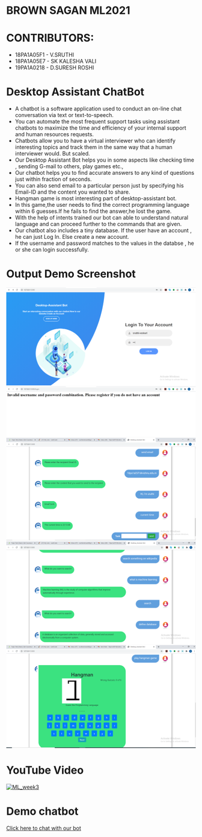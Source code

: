 # BROWN SAGAN ML2021


# CONTRIBUTORS:
- 18PA1A05F1 - V.SRUTHI
- 18PA1A05E7 - SK KALESHA VALI
- 19PA1A0218 - D.SURESH ROSHI


# Desktop Assistant ChatBot

- A chatbot is a software application used to conduct an on-line chat conversation via text or text-to-speech.
- You can automate the most frequent support tasks using assistant chatbots to maximize the time and efficiency of your internal support and human resources requests.
- Chatbots allow you to have a virtual interviewer who can identify interesting topics and track them in the same way that a human interviewer would. But scaled.
- Our Desktop Assistant Bot helps you in some aspects like checking time , sending G-mail to others, play games etc.,
- Our chatbot helps you to find accurate answers to any kind of questions just within fraction of seconds.
- You can also send email to a particular person just by specifying his Email-ID and the content you wanted to share.
- Hangman game is most interesting part of desktop-assistant bot.
- In this game,the user needs to find the correct programming language within 6 guesses.If he fails to find the answer,he lost the game.
- With the help of intents trained our bot can able to understand natural language and can proceed further to the commands that are given.
- Our chatbot also includes a tiny database. If the user have an account , he can just Log In. Else create a new account.
- If the username and password matches to the values in the databse , he or she can login successfully.


# Output Demo Screenshot
![Screenshot 1](https://raw.githubusercontent.com/kalesha-shaik/Desktop-Assistant-Bot-DB/main/level11-1.PNG)
![Screenshot 1](https://raw.githubusercontent.com/kalesha-shaik/Desktop-Assistant-Bot-DB/main/level11-2.PNG)
![Screenshot 1](https://raw.githubusercontent.com/kalesha-shaik/Desktop-Assistant-Bot-DB/main/level9-1.PNG)
![Screenshot 1](https://raw.githubusercontent.com/kalesha-shaik/Desktop-Assistant-Bot-DB/main/level9-2.PNG)
![Screenshot 1](https://raw.githubusercontent.com/kalesha-shaik/Desktop-Assistant-Bot-DB/main/level9-3.PNG)




# YouTube Video
[![ML_week3](https://img.youtube.com/vi/8S1x9a7ZtY8/0.jpg)](https://www.youtube.com/watch?v=8S1x9a7ZtY8)

# Demo chatbot
[Click here to chat with our bot](https://Desktop-Db.kalesha.repl.co)


